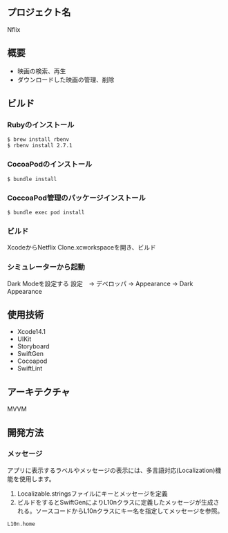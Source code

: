 ## プロジェクト名

Nflix

## 概要

* 映画の検索、再生
* ダウンロードした映画の管理、削除

## ビルド

### Rubyのインストール

```
$ brew install rbenv
$ rbenv install 2.7.1
```

### CocoaPodのインストール

```
$ bundle install
```

### CoccoaPod管理のパッケージインストール

```
$ bundle exec pod install
```

### ビルド

XcodeからNetflix Clone.xcworkspaceを開き、ビルド

### シミュレーターから起動

Dark Modeを設定する
設定　-> デベロッパ -> Appearance -> Dark Appearance


## 使用技術

* Xcode14.1
* UIKit
* Storyboard
* SwiftGen
* Cocoapod
* SwiftLint

## アーキテクチャ

MVVM

## 開発方法

### メッセージ

アプリに表示するラベルやメッセージの表示には、多言語対応(Localization)機能を使用します。

1. Localizable.stringsファイルにキーとメッセージを定義
2. ビルドをするとSwiftGenによりL10nクラスに定義したメッセージが生成される。ソースコードからL10nクラスにキー名を指定してメッセージを参照。

```
L10n.home
```
